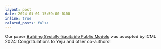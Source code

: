 ```yaml
---
layout: post
date: 2024-05-01 15:59:00-0400
inline: true
related_posts: false
---
```



Our paper [Building Socially-Equitable Public Models](https://arxiv.org/abs/2406.02790) was accepted by ICML 2024! Congratulations to Yejia and other co-authors!
